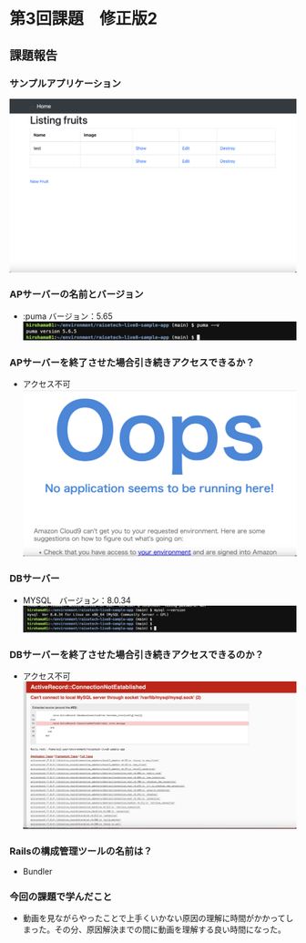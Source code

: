 # **第3回課題　修正版2**

## 課題報告

### サンプルアプリケーション
![a](./img/a.png)

### APサーバーの名前とバージョン
- :puma バージョン：5.65<br>
![b](./img/b.png)

### APサーバーを終了させた場合引き続きアクセスできるか？
- アクセス不可<br>
![c](./img/c.png)

### DBサーバー
- MYSQL　バージョン：8.0.34<br>
![d](./img/d.png)

### DBサーバーを終了させた場合引き続きアクセスできるのか？
- アクセス不可<br>
![e](./img/e.png)

### Railsの構成管理ツールの名前は？
- Bundler<br>

### 今回の課題で学んだこと
- 動画を見ながらやったことで上手くいかない原因の理解に時間がかかってしまった。その分、原因解決までの間に動画を理解する良い時間になった。
